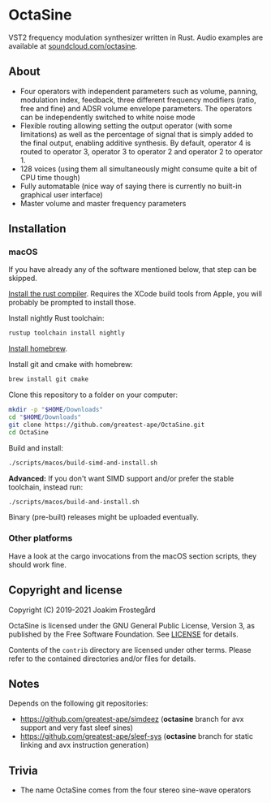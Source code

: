 # OctaSine

VST2 frequency modulation synthesizer written in Rust. Audio examples are available at [soundcloud.com/octasine](https://soundcloud.com/octasine).

## About

* Four operators with independent parameters such as volume, panning,
  modulation index, feedback, three different frequency modifiers (ratio, free
  and fine) and ADSR volume envelope parameters. The operators can be
  independently switched to white noise mode
* Flexible routing allowing setting the output operator (with some
  limitations) as well as the percentage of signal that is simply added to the
  final output, enabling additive synthesis. By default, operator 4 is routed
  to operator 3, operator 3 to operator 2 and operator 2 to operator 1.
* 128 voices (using them all simultaneously might consume quite a bit
  of CPU time though)
* Fully automatable (nice way of saying there is currently no built-in
  graphical user interface)
* Master volume and master frequency parameters

## Installation

### macOS

If you have already any of the software mentioned below, that step can be skipped.

[Install the rust compiler](https://rustup.rs/). Requires the XCode build tools from Apple, you will probably be prompted to install those.

Install nightly Rust toolchain:

```sh
rustup toolchain install nightly
```

[Install homebrew](https://brew.sh).

Install git and cmake with homebrew:

```sh
brew install git cmake
```

Clone this repository to a folder on your computer:

```sh
mkdir -p "$HOME/Downloads"
cd "$HOME/Downloads"
git clone https://github.com/greatest-ape/OctaSine.git
cd OctaSine
```

Build and install:

```sh
./scripts/macos/build-simd-and-install.sh
```

__Advanced:__ If you don't want SIMD support and/or prefer the stable toolchain, instead run:

```sh
./scripts/macos/build-and-install.sh
```

Binary (pre-built) releases might be uploaded eventually.

### Other platforms

Have a look at the cargo invocations from the macOS section scripts, they
should work fine.

## Copyright and license

Copyright (C) 2019-2021 Joakim Frostegård

OctaSine is licensed under the GNU General Public License, Version 3, as
published by the Free Software Foundation. See [LICENSE](LICENSE) for details.

Contents of the `contrib` directory are licensed under other terms. Please
refer to the contained directories and/or files for details.

## Notes

Depends on the following git repositories:

  * https://github.com/greatest-ape/simdeez (__octasine__ branch for avx support and very fast sleef sines)
  * https://github.com/greatest-ape/sleef-sys (__octasine__ branch for static linking and avx instruction generation)

## Trivia

* The name OctaSine comes from the four stereo sine-wave operators
